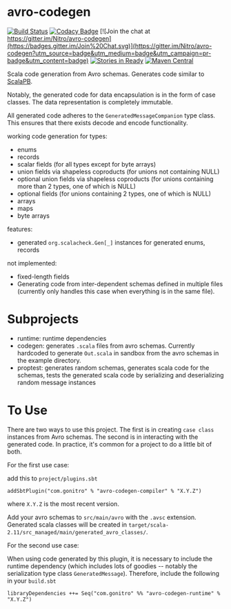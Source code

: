 avro-codegen
============
[![Build Status](https://travis-ci.org/Nitro/avro-codegen.svg?branch=master)](https://travis-ci.org/Nitro/avro-codegen) [![Codacy Badge](https://api.codacy.com/project/badge/grade/bef5172255ac4795b3441c46e211865b)](https://www.codacy.com/app/greavesmalcolm/avro-codegen) [![Join the chat at https://gitter.im/Nitro/avro-codegen](https://badges.gitter.im/Join%20Chat.svg)](https://gitter.im/Nitro/avro-codegen?utm_source=badge&utm_medium=badge&utm_campaign=pr-badge&utm_content=badge) [![Stories in Ready](https://badge.waffle.io/Nitro/avro-codegen.png?label=ready&title=Ready)](https://waffle.io/Nitro/avro-codegen) [![Maven Central](https://maven-badges.herokuapp.com/maven-central/com.gonitro/avro-codegen-runtime_2.11/badge.svg?style=plastic)](https://maven-badges.herokuapp.com/maven-central/com.gonitro/avro-codegen-runtime_2.11)

Scala code generation from Avro schemas. Generates code similar to [ScalaPB](https://github.com/trueaccord/ScalaPB).

Notably, the generated code for data encapsulation is in the form of case classes. The data representation is completely immutable.

All generated code adheres to the `GeneratedMessageCompanion` type class. This ensures that there exists decode and encode functionality.

working code generation for types:
* enums
* records
* scalar fields (for all types except for byte arrays)
* union fields via shapeless coproducts (for unions not containing NULL)
* optional union fields via shapeless coproducts (for unions containing more than 2 types, one of which is NULL)
* optional fields (for unions containing 2 types, one of which is NULL)
* arrays
* maps
* byte arrays

features:
* generated `org.scalacheck.Gen[_]` instances for generated enums, records

not implemented:
* fixed-length fields
* Generating code from inter-dependent schemas defined in multiple files (currently only handles this case when everything is in the same file).

Subprojects
==================
* runtime: runtime dependencies
* codegen: generates `.scala` files from avro schemas. Currently hardcoded to generate `Out.scala` in sandbox from the avro schemas in the example directory.
* proptest: generates random schemas, generates scala code for the schemas, tests the generated scala code by serializing and deserializing random message instances

To Use
============

There are two ways to use this project. The first is in creating `case class` instances from Avro schemas. The second is in interacting with the generated code. In practice, it's common for a project to do a little bit of both.

For the first use case:

add this to `project/plugins.sbt`
```
addSbtPlugin("com.gonitro" % "avro-codegen-compiler" % "X.Y.Z")
```

where `X.Y.Z` is the most recent version.

Add your avro schemas to `src/main/avro` with the `.avsc` extension. Generated scala classes will be created in `target/scala-2.11/src_managed/main/generated_avro_classes/`.

For the second use case:

When using code generated by this plugin, it is necessary to include the runtime dependency (which includes lots of goodies -- notably the serialization type class `GeneratedMessage`). Therefore, include the following in your `build.sbt`

```
libraryDependencies ++= Seq("com.gonitro" %% "avro-codegen-runtime" % "X.Y.Z")
```

